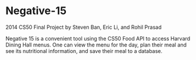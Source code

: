 Negative-15
===========

2014 CS50 Final Project by Steven Ban, Eric Li, and Rohil Prasad

Negative 15 is a convenient tool using the CS50 Food API to access Harvard Dining Hall menus. One can view the menu for the day, plan their meal and see its nutritional information, and save their meal to a database. 
